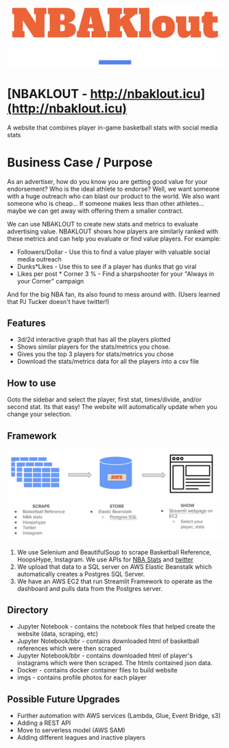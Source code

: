 ![logo](https://github.com/rphillip/NBAKloutApp/blob/main/logo.png)
# [NBAKLOUT - http://nbaklout.icu](http://nbaklout.icu) 
A website that combines player in-game basketball stats with social media stats

# Business Case / Purpose
As an advertiser, how do you know you are getting good value for your endorsement?
Who is the ideal athlete to endorse?
Well, we want someone with a huge outreach who can blast our product to the world.
We also want someone who is cheap… If someone makes less than other athletes… maybe we can get away with offering them a smaller contract.

We can use NBAKLOUT to create new stats and metrics to evaluate advertising value.
NBAKLOUT shows how players are similarly ranked with these metrics and can help you evaluate or find value players.
For example:
 - Followers/Dollar - Use this to find a value player with valuable social media outreach
 - Dunks*Likes - Use this to see if a player has dunks that go viral
 - Likes per post * Corner 3 % - Find a sharpshooter for your "Always in your Corner" campaign

And for the big NBA fan, its also found to mess around with. (Users learned that PJ Tucker doesn't have twitter!)

## Features

- 3d/2d interactive graph that has all the players plotted
- Shows similar players for the stats/metrics you chose.
- Gives you the top 3 players for stats/metrics you chose
- Download the stats/metrics data for all the players into a csv file

## How to use
Goto the sidebar and select the player, first stat, times/divide, and/or second stat.
Its that easy! The website will automatically update when you change your selection.

## Framework
![framework](https://github.com/rphillip/NBAKloutApp/blob/main/framework.png)

1. We use Selenium and BeautifulSoup to scrape Basketball Reference, HoopsHype, Instagram. We use APIs for [NBA Stats](https://github.com/swar/nba_api) and [twitter](https://docs.tweepy.org/en/stable/#)
2. We upload that data to a SQL server on AWS Elastic Beanstalk which automatically creates a Postgres SQL Server.
3. We have an AWS EC2 that run Streamlit Framework to operate as the dashboard and pulls data from the Postgres server.

## Directory
- Jupyter Notebook - contains the notebook files that helped create the website (data, scraping, etc)
- Jupyter Notebook/bbr - contains downloaded html of basketball references which were then scraped
- Jupyter Notebook/bbr - contains downloaded html of player's instagrams which were then scraped. The htmls contained json data.
- Docker - contains docker container files to build website
- imgs - contains profile photos for each player

## Possible Future Upgrades
- Further automation with AWS services (Lambda, Glue, Event Bridge, s3)
- Adding a REST API
- Move to serverless model (AWS SAM)
- Adding different leagues and inactive players
